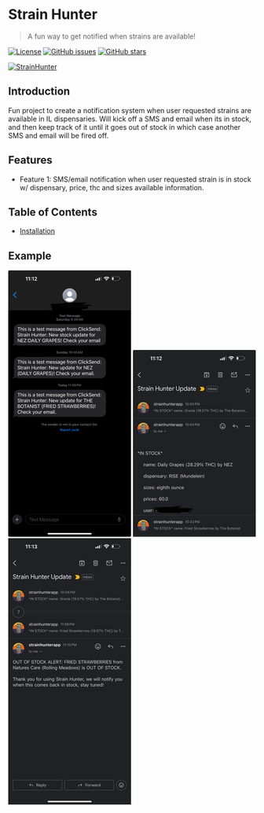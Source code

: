 # Strain Hunter

> A fun way to get notified when strains are available!

[![License](https://img.shields.io/badge/license-MIT-green.svg)](LICENSE) [![GitHub issues](https://img.shields.io/github/issues/yourusername/yourrepository.svg)](https://github.com/yourusername/yourrepository/issues) [![GitHub stars](https://img.shields.io/github/stars/yourusername/yourrepository.svg)](https://github.com/yourusername/yourrepository/stargazers)

[![StrainHunter](https://www.cannabisbarcelona.com/wp-content/uploads/2017/02/IMG_1326.jpg)](https://strainhunter.io)

## Introduction

Fun project to create a notification system when user requested strains are available in IL dispensaries. Will kick off a SMS and email when its in stock, and then keep track of it until it goes out of stock in which case another SMS and email will be fired off.

## Features

- Feature 1: SMS/email notification when user requested strain is in stock w/ dispensary, price, thc and sizes available information.

## Table of Contents

- [Installation](#installation)

## Example
![SMS Example](/strain_hunter_sms_250.jpg?raw=true "SMS Example")
![Email In Stock Example](/strain_hunter_email_in_stock_250.jpg?raw=true "Email In Stock Example")
![Email Out Of Stock Example](/strain_hunter_email_out_of_stock_250.jpg?raw=true "Email Out Of Stock Example")
